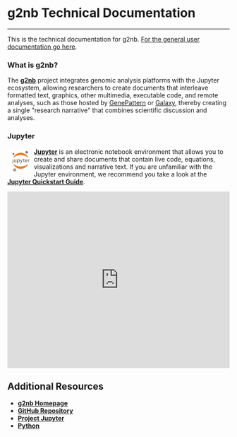 
# g2nb Technical Documentation

---

This is the technical documentation for g2nb. [For the general user documentation go here](http://website.genepattern.org/docs).

### What is g2nb?

The [**g2nb**](http://notebook.genepattern.org) project integrates genomic analysis platforms with the Jupyter ecosystem, 
allowing researchers to create documents that interleave formatted text, graphics, other multimedia, executable code, 
and remote analyses, such as those hosted by [GenePattern](https://genepattern.org) or [Galaxy](https://usegalaxy.org), 
thereby creating a single "research narrative" that combines scientific discussion and analyses.

### Jupyter

<a href="https://jupyter.org"><img src="img/jupyter.png" width=50px style="float: left; margin: 5px;" id="jupyter-img"></a> 
[**Jupyter**](https://jupyter.org) is an electronic notebook environment that allows you to create and share documents 
that contain live code, equations, visualizations and narrative text. If you are unfamiliar with the Jupyter environment, 
we recommend you take a look at the [**Jupyter Quickstart Guide**](https://jupyter.readthedocs.io/en/latest/content-quickstart.html).

<iframe width="100%" height="400px" src="https://www.youtube.com/embed/8npzyGLpUHU" frameborder="0" allowfullscreen="" align="center"></iframe>

## Additional Resources

- [**g2nb Homepage**](https://notebook.genepattern.org)
- [**GitHub Repository**](https://github.com/g2nb/g2nb)
- [**Project Jupyter**](http://jupyter.org/)
- [**Python**](https://www.python.org/)
